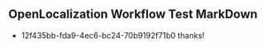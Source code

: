 ## OpenLocalization Workflow Test MarkDown
* 12f435bb-fda9-4ec6-bc24-70b9192f71b0 thanks!

<!--HONumber=Aug16_HO1-->


